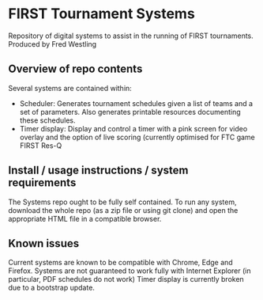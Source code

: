 # FIRST Tournament Systems
Repository of digital systems to assist in the running of FIRST tournaments.
Produced by Fred Westling

## Overview of repo contents
Several systems are contained within:
* Scheduler: Generates tournament schedules given a list of teams and a set of parameters.  Also generates printable resources documenting these schedules.
* Timer display: Display and control a timer with a pink screen for video overlay and the option of live scoring (currently optimised for FTC game FIRST Res-Q

## Install / usage instructions / system requirements
The Systems repo ought to be fully self contained.
To run any system, download the whole repo (as a zip file or using git clone) and open the appropriate HTML file in a compatible browser.

## Known issues
Current systems are known to be compatible with Chrome, Edge and Firefox.  Systems are not guaranteed to work fully with Internet Explorer (in particular, PDF schedules do not work)
Timer display is currently broken due to a bootstrap update.
